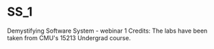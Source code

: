 # SS_1
Demystifying Software System - webinar 1
Credits:
    The labs have been taken from CMU's 15213 Undergrad course.
